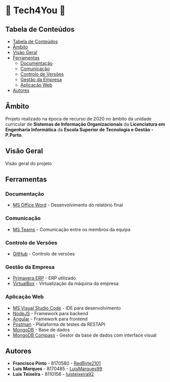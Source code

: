 # :floppy_disk: Tech4You :floppy_disk:

## Tabela de Conteúdos

- [Tabela de Conteúdos](#tabela-de-conteúdos)
- [Âmbito](#âmbito)
- [Visão Geral](#visão-geral)
- [Ferramentas](#ferramentas)
	- [Documentação](#documentação)
	- [Comunicação](#comunicação)
	- [Controlo de Versões](#controlo-de-versões)
	- [Gestão da Empresa](#gestão-da-empresa)
	- [Aplicação Web](#aplicação-web)
- [Autores](#autores)
	
## Âmbito

Projeto realizado na época de recurso de 2020 no âmbito da unidade curricular de **Sistemas de Informação Organizacionais** da **Licenciatura em Engenharia Informática** da **Escola Superior de Tecnologia e Gestão - P.Porto**.

## Visão Geral

Visão geral do projeto

## Ferramentas

### Documentação

- [MS Office Word](https://www.microsoft.com/pt-pt/microsoft-365/word) - Desenvolvimento do relatório final

### Comunicação

- [MS Teams](https://teams.microsoft.com/) - Comunicação entre os membros da equipa

### Controlo de Versões

- [GitHub](https://github.com/) - Controlo de versões

### Gestão da Empresa

- [Primavera ERP](https://pt.primaverabss.com/pt/) - ERP utilizado
- [VirtualBox](https://www.virtualbox.org/) - Virtualização da máquina da empresa

### Aplicação Web

- [MS Visual Studio Code](https://code.visualstudio.com/) - IDE para desenvolvimento
- [NodeJS](https://nodejs.org/en/) - Framework para backend
- [Angular](https://angular.io/) - Framework para frontend
- [Postman](https://www.postman.com/) - Plataforma de testes da RESTAPI
- [MongoDB](https://www.mongodb.com/) - Base de dados
- [MongoDB Compass](https://www.mongodb.com/products/compass) - Gestor da base de dados com interface visual

## Autores

- **Francisco Pinto** - 8170580 - [RedByte2101](https://github.com/RedByte2101)
- **Luis Marques** - 8170485 - [LuisMarques99](https://github.com/LuisMarques99)
- **Luis Teixeira** - 8110156 - [luisteixeira92](https://github.com/luisteixeira92)
